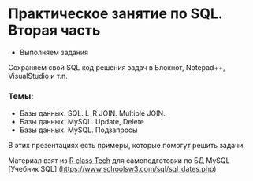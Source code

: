 # Практическое занятие по SQL. Вторая часть


* Выполняем задания
  
Сохраняем свой SQL код решения задач в Блокнот, Notepad++, VisualStudio и т.п.

### Темы:

- Базы данных. SQL.  L_R JOIN. Multiple JOIN.
- Базы данных. MySQL. Update, Delete
- Базы данных. MySQL. Подзапросы

В этих презентациях есть примеры, которые помогут решить задачи.

Материал взят из [R class Tech](https://www.youtube.com/@Rclass) для самоподготовки по БД MySQL
[Учебник SQL] (https://www.schoolsw3.com/sql/sql_dates.php)


